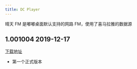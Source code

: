```yaml
---
title: DC Player
---
```


晴天 FM 是嘟嘟桌面默认支持的网路 FM，使用了喜马拉雅的数据源

## 1.001004 2019-12-17

[下载地址](https://app.dudu-lucky.com/upload/app_icon/5a2712a9cf844442b12cf9ddd73bbd63/temp.apk)

- 第一个正式版本
